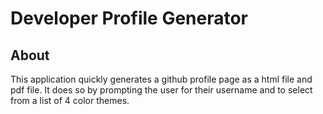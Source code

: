 # Developer Profile Generator

## About

This application quickly generates a github profile page as a html file and pdf file. It does so by prompting the user for their username and to select from a list of 4 color themes.
